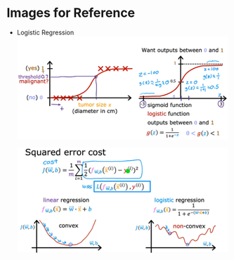 # Images for Reference

- Logistic Regression
    ![alt text](image.png)

    ![alt text](image-1.png)